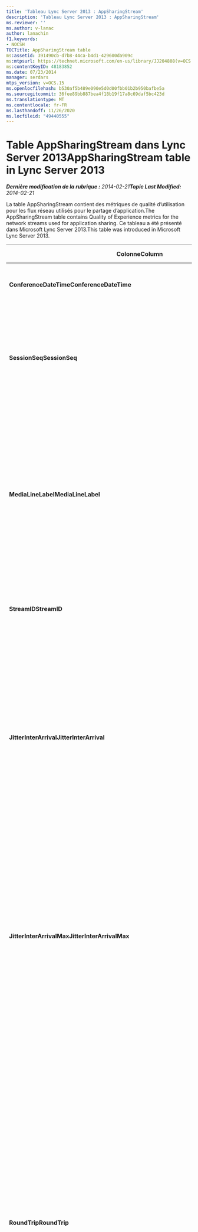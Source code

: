 ```yaml
---
title: 'Tableau Lync Server 2013 : AppSharingStream'
description: 'Tableau Lync Server 2013 : AppSharingStream'
ms.reviewer: ''
ms.author: v-lanac
author: lanachin
f1.keywords:
- NOCSH
TOCTitle: AppSharingStream table
ms:assetid: 391490cb-d7b8-44ca-b4d1-429600da909c
ms:mtpsurl: https://technet.microsoft.com/en-us/library/JJ204808(v=OCS.15)
ms:contentKeyID: 48183852
ms.date: 07/23/2014
manager: serdars
mtps_version: v=OCS.15
ms.openlocfilehash: b530af5b489e090e5d0d00fbb01b2b950bafbe5a
ms.sourcegitcommit: 36fee89bb887bea4f18b19f17a8c69daf5bc423d
ms.translationtype: MT
ms.contentlocale: fr-FR
ms.lasthandoff: 11/26/2020
ms.locfileid: "49440555"
---
```

# <a name="appsharingstream-table-in-lync-server-2013"></a><span data-ttu-id="ef5fa-103">Table AppSharingStream dans Lync Server 2013</span><span class="sxs-lookup"><span data-stu-id="ef5fa-103">AppSharingStream table in Lync Server 2013</span></span>

<div data-xmlns="http://www.w3.org/1999/xhtml">

<div class="topic" data-xmlns="http://www.w3.org/1999/xhtml" data-msxsl="urn:schemas-microsoft-com:xslt" data-cs="https://msdn.microsoft.com/">

<div data-asp="https://msdn2.microsoft.com/asp">



</div>

<div id="mainSection">

<div id="mainBody"><span data-ttu-id="ef5fa-104">

<span> </span></span><span class="sxs-lookup"><span data-stu-id="ef5fa-104">

<span> </span></span></span>

<span data-ttu-id="ef5fa-105">_**Dernière modification de la rubrique :** 2014-02-21_</span><span class="sxs-lookup"><span data-stu-id="ef5fa-105">_**Topic Last Modified:** 2014-02-21_</span></span>

<span data-ttu-id="ef5fa-106">La table AppSharingStream contient des métriques de qualité d’utilisation pour les flux réseau utilisés pour le partage d’application.</span><span class="sxs-lookup"><span data-stu-id="ef5fa-106">The AppSharingStream table contains Quality of Experience metrics for the network streams used for application sharing.</span></span> <span data-ttu-id="ef5fa-107">Ce tableau a été présenté dans Microsoft Lync Server 2013.</span><span class="sxs-lookup"><span data-stu-id="ef5fa-107">This table was introduced in Microsoft Lync Server 2013.</span></span>


<table>
<colgroup>
<col style="width: 25%" />
<col style="width: 25%" />
<col style="width: 25%" />
<col style="width: 25%" />
</colgroup>
<thead>
<tr class="header">
<th><span data-ttu-id="ef5fa-108"><strong>Colonne</strong></span><span class="sxs-lookup"><span data-stu-id="ef5fa-108"><strong>Column</strong></span></span></th>
<th><span data-ttu-id="ef5fa-109"><strong>Type de données</strong></span><span class="sxs-lookup"><span data-stu-id="ef5fa-109"><strong>Data Type</strong></span></span></th>
<th><span data-ttu-id="ef5fa-110"><strong>Clé/Index</strong></span><span class="sxs-lookup"><span data-stu-id="ef5fa-110"><strong>Key/Index</strong></span></span></th>
<th><span data-ttu-id="ef5fa-111"><strong>Details</strong></span><span class="sxs-lookup"><span data-stu-id="ef5fa-111"><strong>Details</strong></span></span></th>
</tr>
</thead>
<tbody>
<tr class="odd">
<td><p><span data-ttu-id="ef5fa-112"><strong>ConferenceDateTime</strong></span><span class="sxs-lookup"><span data-stu-id="ef5fa-112"><strong>ConferenceDateTime</strong></span></span></p></td>
<td><p><span data-ttu-id="ef5fa-113">Valeur</span><span class="sxs-lookup"><span data-stu-id="ef5fa-113">dateTime</span></span></p></td>
<td><p><span data-ttu-id="ef5fa-114">Etranger principal</span><span class="sxs-lookup"><span data-stu-id="ef5fa-114">Primary, Foreign</span></span></p></td>
<td><p><span data-ttu-id="ef5fa-115">Date et heure de démarrage de la session.</span><span class="sxs-lookup"><span data-stu-id="ef5fa-115">Date and time that the session started.</span></span></p></td>
</tr>
<tr class="even">
<td><p><span data-ttu-id="ef5fa-116"><strong>SessionSeq</strong></span><span class="sxs-lookup"><span data-stu-id="ef5fa-116"><strong>SessionSeq</strong></span></span></p></td>
<td><p><span data-ttu-id="ef5fa-117">int</span><span class="sxs-lookup"><span data-stu-id="ef5fa-117">int</span></span></p></td>
<td><p><span data-ttu-id="ef5fa-118">Etranger principal</span><span class="sxs-lookup"><span data-stu-id="ef5fa-118">Primary, Foreign</span></span></p></td>
<td><p><span data-ttu-id="ef5fa-119">Identificateur séquentiel permettant de faire la distinction entre les sessions qui ont commencé à la même date et en même temps.</span><span class="sxs-lookup"><span data-stu-id="ef5fa-119">Sequential identifier used to distinguish between sessions that started on the same date and at the same time.</span></span></p></td>
</tr>
<tr class="odd">
<td><p><span data-ttu-id="ef5fa-120"><strong>MediaLineLabel</strong></span><span class="sxs-lookup"><span data-stu-id="ef5fa-120"><strong>MediaLineLabel</strong></span></span></p></td>
<td><p><span data-ttu-id="ef5fa-121">tinyint</span><span class="sxs-lookup"><span data-stu-id="ef5fa-121">tinyint</span></span></p></td>
<td><p><span data-ttu-id="ef5fa-122">Etranger principal</span><span class="sxs-lookup"><span data-stu-id="ef5fa-122">Primary, Foreign</span></span></p></td>
<td><p><span data-ttu-id="ef5fa-123">Représente le type de ligne vidéo utilisée lors de l’appel.</span><span class="sxs-lookup"><span data-stu-id="ef5fa-123">Represents the type of video line used in the call.</span></span> <span data-ttu-id="ef5fa-124">Les valeurs autorisées sont les suivantes :</span><span class="sxs-lookup"><span data-stu-id="ef5fa-124">Allowed values are:</span></span></p>
<ul>
<li><p><span data-ttu-id="ef5fa-125">0-audio</span><span class="sxs-lookup"><span data-stu-id="ef5fa-125">0 – Audio</span></span></p></li>
<li><p><span data-ttu-id="ef5fa-126">1-vidéo</span><span class="sxs-lookup"><span data-stu-id="ef5fa-126">1 – Video</span></span></p></li>
<li><p><span data-ttu-id="ef5fa-127">2-vidéo panoramique</span><span class="sxs-lookup"><span data-stu-id="ef5fa-127">2 – Panoramic video</span></span></p></li>
<li><p><span data-ttu-id="ef5fa-128">3 – partage de bureau et d’application</span><span class="sxs-lookup"><span data-stu-id="ef5fa-128">3 –Application/Desktop Sharing</span></span></p></li>
</ul></td>
</tr>
<tr class="even">
<td><p><span data-ttu-id="ef5fa-129"><strong>StreamID</strong></span><span class="sxs-lookup"><span data-stu-id="ef5fa-129"><strong>StreamID</strong></span></span></p></td>
<td><p><span data-ttu-id="ef5fa-130">int</span><span class="sxs-lookup"><span data-stu-id="ef5fa-130">int</span></span></p></td>
<td><p><span data-ttu-id="ef5fa-131">Principal</span><span class="sxs-lookup"><span data-stu-id="ef5fa-131">Primary</span></span></p></td>
<td><p><span data-ttu-id="ef5fa-132">Identificateur unique du flux de partage d’application.</span><span class="sxs-lookup"><span data-stu-id="ef5fa-132">Unique identifier of the application sharing stream.</span></span></p></td>
</tr>
<tr class="odd">
<td><p><span data-ttu-id="ef5fa-133"><strong>JitterInterArrival</strong></span><span class="sxs-lookup"><span data-stu-id="ef5fa-133"><strong>JitterInterArrival</strong></span></span></p></td>
<td><p><span data-ttu-id="ef5fa-134">int</span><span class="sxs-lookup"><span data-stu-id="ef5fa-134">int</span></span></p></td>
<td></td>
<td><p><span data-ttu-id="ef5fa-135">Gigue moyenne détectée entre les arrivées de paquets RTP.</span><span class="sxs-lookup"><span data-stu-id="ef5fa-135">Average jitter detected between RTP packet arrivals.</span></span> <span data-ttu-id="ef5fa-136">(Gigue est une mesure du &quot; shakiness &quot; d’un appel.) Les valeurs de gigue élevée sont généralement provoquées par une congestion ou un serveur multimédia surchargé, ce qui a pour effet de déformer ou de perdre du son.</span><span class="sxs-lookup"><span data-stu-id="ef5fa-136">(Jitter is a measure of the &quot;shakiness&quot; of a call.) High jitter values are typically caused by congestion or an overloaded media server, and result in distorted or lost audio.</span></span></p></td>
</tr>
<tr class="even">
<td><p><span data-ttu-id="ef5fa-137"><strong>JitterInterArrivalMax</strong></span><span class="sxs-lookup"><span data-stu-id="ef5fa-137"><strong>JitterInterArrivalMax</strong></span></span></p></td>
<td><p><span data-ttu-id="ef5fa-138">int</span><span class="sxs-lookup"><span data-stu-id="ef5fa-138">int</span></span></p></td>
<td></td>
<td><p><span data-ttu-id="ef5fa-139">Scintillement maximal détecté entre les arrivées de Paquets RTP.</span><span class="sxs-lookup"><span data-stu-id="ef5fa-139">Maximum jitter detected between RTP packet arrivals.</span></span> <span data-ttu-id="ef5fa-140">(Gigue est une mesure du &quot; shakiness &quot; d’un appel.) Les valeurs de gigue élevée sont généralement provoquées par une congestion ou un serveur multimédia surchargé, ce qui a pour effet de déformer ou de perdre du son.</span><span class="sxs-lookup"><span data-stu-id="ef5fa-140">(Jitter is a measure of the &quot;shakiness&quot; of a call.) High jitter values are typically caused by congestion or an overloaded media server, and result in distorted or lost audio.</span></span></p></td>
</tr>
<tr class="odd">
<td><p><span data-ttu-id="ef5fa-141"><strong>RoundTrip</strong></span><span class="sxs-lookup"><span data-stu-id="ef5fa-141"><strong>RoundTrip</strong></span></span></p></td>
<td><p><span data-ttu-id="ef5fa-142">int</span><span class="sxs-lookup"><span data-stu-id="ef5fa-142">int</span></span></p></td>
<td></td>
<td><p><span data-ttu-id="ef5fa-p105">Temps moyen (en millisecondes) nécessaire à un paquet RTP (Real-Time Transport Protocol) pour effectuer un aller-retour vers un autre système d’extrémité. Des boucles de 200 millisecondes ou moins sont considérées qualitativement acceptables.</span><span class="sxs-lookup"><span data-stu-id="ef5fa-p105">Average amount of (in milliseconds) required for a Real-Time Transport Protocol packet to travel to another endpoint and then back. Round-trip times of 200 milliseconds or less are considered of acceptable quality.</span></span></p>
<p><span data-ttu-id="ef5fa-p106">Des boucles de durée plus élevée peuvent être causées par le routage international des appels, une mauvaise configuration du routage ou un serveur multimédia surchargé. Les durées d’aller-retour élevées créent des difficultés dans le cadre de conversations audio bidirectionnelles réalisées en temps réel.</span><span class="sxs-lookup"><span data-stu-id="ef5fa-p106">High round-trip values can be caused by international call routing; a routing misconfiguration; or an overloaded media server. High round-trip times result in difficulties with two-way, real-time audio conversations.</span></span></p></td>
</tr>
<tr class="even">
<td><p><span data-ttu-id="ef5fa-147"><strong>RoundTripMax</strong></span><span class="sxs-lookup"><span data-stu-id="ef5fa-147"><strong>RoundTripMax</strong></span></span></p></td>
<td><p><span data-ttu-id="ef5fa-148">int</span><span class="sxs-lookup"><span data-stu-id="ef5fa-148">int</span></span></p></td>
<td></td>
<td><p><span data-ttu-id="ef5fa-149">Le volume maximal de (en millisecondes) requis pour un paquet de protocole de transport Real-Time pour voyager à un autre point de terminaison, puis retour.</span><span class="sxs-lookup"><span data-stu-id="ef5fa-149">Maximum amount of (in milliseconds) required for a Real-Time Transport Protocol packet to travel to another endpoint and then back.</span></span> <span data-ttu-id="ef5fa-150">Des boucles de 200 millisecondes ou moins sont considérées qualitativement acceptables.</span><span class="sxs-lookup"><span data-stu-id="ef5fa-150">Round-trip times of 200 milliseconds or less are considered of acceptable quality.</span></span></p>
<p><span data-ttu-id="ef5fa-p108">Des boucles de durée plus élevée peuvent être causées par le routage international des appels, une mauvaise configuration du routage ou un serveur multimédia surchargé. Les durées d’aller-retour élevées créent des difficultés dans le cadre de conversations audio bidirectionnelles réalisées en temps réel.</span><span class="sxs-lookup"><span data-stu-id="ef5fa-p108">High round-trip values can be caused by international call routing; a routing misconfiguration; or an overloaded media server. High round-trip times result in difficulties with two-way, real-time audio conversations.</span></span></p></td>
</tr>
<tr class="odd">
<td><p><span data-ttu-id="ef5fa-153"><strong>PacketLossRate</strong></span><span class="sxs-lookup"><span data-stu-id="ef5fa-153"><strong>PacketLossRate</strong></span></span></p></td>
<td><p><span data-ttu-id="ef5fa-154">float</span><span class="sxs-lookup"><span data-stu-id="ef5fa-154">float</span></span></p></td>
<td></td>
<td><p><span data-ttu-id="ef5fa-p109">Taux moyen de pertes de paquets RTP. (La perte de paquets survient lorsque des paquets RTP, protocole employé pour la transmission audio et vidéo sur Internet, n’atteignent pas leur point de destination.) Les valeurs de perte élevées peuvent provenir d’une congestion, d’un dépassement de la bande passante disponible, d’une congestion/interférence dans la liaison sans fil ou d’un serveur multimédia surchargé, ce qui se traduit par une distorsion ou une perte de l’audio.</span><span class="sxs-lookup"><span data-stu-id="ef5fa-p109">Average rate of Real-Time Transport Protocol (RTP) packet loss. (Packet loss occurs when RTP packets, a protocol used for transmitting audio and video across the Internet, failed to reach their destination.) High loss rates are generally caused by congestion; lack of bandwidth; wireless congestion or interference; or an overloaded media server. Packet loss typically results in distorted or lost audio.</span></span></p></td>
</tr>
<tr class="even">
<td><p><span data-ttu-id="ef5fa-158"><strong>PacketLossRateMax</strong></span><span class="sxs-lookup"><span data-stu-id="ef5fa-158"><strong>PacketLossRateMax</strong></span></span></p></td>
<td><p><span data-ttu-id="ef5fa-159">float</span><span class="sxs-lookup"><span data-stu-id="ef5fa-159">float</span></span></p></td>
<td></td>
<td><p><span data-ttu-id="ef5fa-160">Taux maximal de perte de Paquets RTP (Real-Time Transport Protocol).</span><span class="sxs-lookup"><span data-stu-id="ef5fa-160">Maximum rate of Real-Time Transport Protocol (RTP) packet loss.</span></span> <span data-ttu-id="ef5fa-161">(La perte de paquets se produit lorsque les paquets RTP, un protocole utilisé pour transmettre des contenus audio et vidéo sur Internet, n’a pas pu atteindre leur destination.) Les taux de perte élevés sont généralement causés par une congestion ; absence de bande passante ; encombrement ou interférence sans fil ; ou un serveur multimédia surchargé.</span><span class="sxs-lookup"><span data-stu-id="ef5fa-161">(Packet loss occurs when RTP packets, a protocol used for transmitting audio and video across the Internet, failed to reach their destination.) High loss rates are generally caused by congestion; lack of bandwidth; wireless congestion or interference; or an overloaded media server.</span></span> <span data-ttu-id="ef5fa-162">La perte de paquets génère généralement une distorsion ou une perte de son.</span><span class="sxs-lookup"><span data-stu-id="ef5fa-162">Packet loss typically results in distorted or lost audio.</span></span></p></td>
</tr>
<tr class="odd">
<td><p><span data-ttu-id="ef5fa-163"><strong>PacketUtilization</strong></span><span class="sxs-lookup"><span data-stu-id="ef5fa-163"><strong>PacketUtilization</strong></span></span></p></td>
<td><p><span data-ttu-id="ef5fa-164">int</span><span class="sxs-lookup"><span data-stu-id="ef5fa-164">int</span></span></p></td>
<td></td>
<td><p><span data-ttu-id="ef5fa-165">Nombre de paquets envoyés.</span><span class="sxs-lookup"><span data-stu-id="ef5fa-165">Number of packets sent.</span></span></p></td>
</tr>
<tr class="even">
<td><p><span data-ttu-id="ef5fa-166"><strong>Bande passante</strong></span><span class="sxs-lookup"><span data-stu-id="ef5fa-166"><strong>BandwidthEst</strong></span></span></p></td>
<td><p><span data-ttu-id="ef5fa-167">int</span><span class="sxs-lookup"><span data-stu-id="ef5fa-167">int</span></span></p></td>
<td></td>
<td><p><span data-ttu-id="ef5fa-168">Durée de bande passante estimée disponible à la fin de la session.</span><span class="sxs-lookup"><span data-stu-id="ef5fa-168">Estimated one-way bandwidth available at the end of the session.</span></span> <span data-ttu-id="ef5fa-169">État en bits par seconde.</span><span class="sxs-lookup"><span data-stu-id="ef5fa-169">Reported in bits per second.</span></span></p></td>
</tr>
<tr class="odd">
<td><p><span data-ttu-id="ef5fa-170"><strong>AppSharingPayloadDescription</strong></span><span class="sxs-lookup"><span data-stu-id="ef5fa-170"><strong>AppSharingPayloadDescription</strong></span></span></p></td>
<td><p><span data-ttu-id="ef5fa-171">int</span><span class="sxs-lookup"><span data-stu-id="ef5fa-171">int</span></span></p></td>
<td></td>
<td><p><span data-ttu-id="ef5fa-172">Description de la charge utile de partage d’application.</span><span class="sxs-lookup"><span data-stu-id="ef5fa-172">Description of the application sharing payload.</span></span></p></td>
</tr>
<tr class="even">
<td><p><span data-ttu-id="ef5fa-173"><strong>RelativeOneWayTotal</strong></span><span class="sxs-lookup"><span data-stu-id="ef5fa-173"><strong>RelativeOneWayTotal</strong></span></span></p></td>
<td><p><span data-ttu-id="ef5fa-174">float</span><span class="sxs-lookup"><span data-stu-id="ef5fa-174">float</span></span></p></td>
<td></td>
<td><p><span data-ttu-id="ef5fa-175">Quantité totale de latence à sens unique.</span><span class="sxs-lookup"><span data-stu-id="ef5fa-175">Total amount of one-way latency.</span></span> <span data-ttu-id="ef5fa-176">Latence relative à sens unique, mesure du délai entre le client et le serveur.</span><span class="sxs-lookup"><span data-stu-id="ef5fa-176">Relative one-way latency measures the delay between the client and the server.</span></span></p></td>
</tr>
<tr class="odd">
<td><p><span data-ttu-id="ef5fa-177"><strong>Moyenne unidirectionnelle relative</strong></span><span class="sxs-lookup"><span data-stu-id="ef5fa-177"><strong>RelativeOneWayAverage</strong></span></span></p></td>
<td><p><span data-ttu-id="ef5fa-178">float</span><span class="sxs-lookup"><span data-stu-id="ef5fa-178">float</span></span></p></td>
<td></td>
<td><p><span data-ttu-id="ef5fa-179">Quantité moyenne de latence à sens unique.</span><span class="sxs-lookup"><span data-stu-id="ef5fa-179">Average amount of one-way latency.</span></span> <span data-ttu-id="ef5fa-180">Latence relative à sens unique, mesure du délai entre le client et le serveur.</span><span class="sxs-lookup"><span data-stu-id="ef5fa-180">Relative one-way latency measures the delay between the client and the server.</span></span></p></td>
</tr>
<tr class="even">
<td><p><span data-ttu-id="ef5fa-181"><strong>RelativeOneWayMax</strong></span><span class="sxs-lookup"><span data-stu-id="ef5fa-181"><strong>RelativeOneWayMax</strong></span></span></p></td>
<td><p><span data-ttu-id="ef5fa-182">float</span><span class="sxs-lookup"><span data-stu-id="ef5fa-182">float</span></span></p></td>
<td></td>
<td><p><span data-ttu-id="ef5fa-183">Quantité maximale de latence à sens unique.</span><span class="sxs-lookup"><span data-stu-id="ef5fa-183">Maximum amount of one-way latency.</span></span> <span data-ttu-id="ef5fa-184">Latence relative à sens unique, mesure du délai entre le client et le serveur.</span><span class="sxs-lookup"><span data-stu-id="ef5fa-184">Relative one-way latency measures the delay between the client and the server.</span></span></p></td>
</tr>
<tr class="odd">
<td><p><span data-ttu-id="ef5fa-185"><strong>RelativeOneWayBurstOccurrences</strong></span><span class="sxs-lookup"><span data-stu-id="ef5fa-185"><strong>RelativeOneWayBurstOccurrences</strong></span></span></p></td>
<td><p><span data-ttu-id="ef5fa-186">int</span><span class="sxs-lookup"><span data-stu-id="ef5fa-186">int</span></span></p></td>
<td></td>
<td><p><span data-ttu-id="ef5fa-187">Nombre total d’occurrences de rafales à sens unique.</span><span class="sxs-lookup"><span data-stu-id="ef5fa-187">Total one-way burst occurrences.</span></span> <span data-ttu-id="ef5fa-188">Une transmission « Burst » est une transmission dans laquelle les données sont transmises en rafales inattendus plutôt qu’à un flux continu.</span><span class="sxs-lookup"><span data-stu-id="ef5fa-188">A “bursty” transmission is a transmission where data flows in unpredictable bursts as opposed to a steady stream.</span></span> <span data-ttu-id="ef5fa-189">Cette métrique mesure le flux de données entre le client et le serveur.</span><span class="sxs-lookup"><span data-stu-id="ef5fa-189">This metric measures data flow between the client and the server.</span></span></p></td>
</tr>
<tr class="even">
<td><p><span data-ttu-id="ef5fa-190"><strong>RelativeOneWayBurstDensity</strong></span><span class="sxs-lookup"><span data-stu-id="ef5fa-190"><strong>RelativeOneWayBurstDensity</strong></span></span></p></td>
<td><p><span data-ttu-id="ef5fa-191">float</span><span class="sxs-lookup"><span data-stu-id="ef5fa-191">float</span></span></p></td>
<td></td>
<td><p><span data-ttu-id="ef5fa-192">Densité du Burst total unidirectionnel.</span><span class="sxs-lookup"><span data-stu-id="ef5fa-192">Total one-way burst density.</span></span> <span data-ttu-id="ef5fa-193">Une transmission « Burst » est une transmission dans laquelle les données sont transmises en rafales inattendus plutôt qu’à un flux continu.</span><span class="sxs-lookup"><span data-stu-id="ef5fa-193">A “bursty” transmission is a transmission where data flows in unpredictable bursts as opposed to a steady stream.</span></span> <span data-ttu-id="ef5fa-194">Cette métrique mesure le flux de données entre le client et le serveur.</span><span class="sxs-lookup"><span data-stu-id="ef5fa-194">This metric measures data flow between the client and the server.</span></span></p></td>
</tr>
<tr class="odd">
<td><p><span data-ttu-id="ef5fa-195"><strong>RelativeOneWayBurstDuration</strong></span><span class="sxs-lookup"><span data-stu-id="ef5fa-195"><strong>RelativeOneWayBurstDuration</strong></span></span></p></td>
<td><p><span data-ttu-id="ef5fa-196">float</span><span class="sxs-lookup"><span data-stu-id="ef5fa-196">float</span></span></p></td>
<td></td>
<td><p><span data-ttu-id="ef5fa-197">Durée totale du Burst.</span><span class="sxs-lookup"><span data-stu-id="ef5fa-197">Total one-way burst duration.</span></span> <span data-ttu-id="ef5fa-198">Une transmission « Burst » est une transmission dans laquelle les données sont transmises en rafales inattendus plutôt qu’à un flux continu.</span><span class="sxs-lookup"><span data-stu-id="ef5fa-198">A “bursty” transmission is a transmission where data flows in unpredictable bursts as opposed to a steady stream.</span></span> <span data-ttu-id="ef5fa-199">Cette métrique mesure le flux de données entre le client et le serveur.</span><span class="sxs-lookup"><span data-stu-id="ef5fa-199">This metric measures data flow between the client and the server.</span></span></p></td>
</tr>
<tr class="even">
<td><p><span data-ttu-id="ef5fa-200"><strong>RelativeOneWayGapOccurrences</strong></span><span class="sxs-lookup"><span data-stu-id="ef5fa-200"><strong>RelativeOneWayGapOccurrences</strong></span></span></p></td>
<td><p><span data-ttu-id="ef5fa-201">int</span><span class="sxs-lookup"><span data-stu-id="ef5fa-201">int</span></span></p></td>
<td></td>
<td><p><span data-ttu-id="ef5fa-202">Nombre total d’occurrences de l’espacement unidirectionnel.</span><span class="sxs-lookup"><span data-stu-id="ef5fa-202">Total one-way gap occurrences.</span></span> <span data-ttu-id="ef5fa-203">Une transmission « Burst » est une transmission dans laquelle les données sont transmises en rafales inattendues au lieu d’un flux continu ; les intervalles indiquent les retards entre ces rafales.</span><span class="sxs-lookup"><span data-stu-id="ef5fa-203">A “bursty” transmission is a transmission where data flows in unpredictable bursts as opposed to a steady stream; gaps indicate delays between these bursts.</span></span> <span data-ttu-id="ef5fa-204">Cette métrique mesure le flux de données entre le client et le serveur.</span><span class="sxs-lookup"><span data-stu-id="ef5fa-204">This metric measures data flow between the client and the server.</span></span></p></td>
</tr>
<tr class="odd">
<td><p><span data-ttu-id="ef5fa-205"><strong>RelativeOneWayGapDensity</strong></span><span class="sxs-lookup"><span data-stu-id="ef5fa-205"><strong>RelativeOneWayGapDensity</strong></span></span></p></td>
<td><p><span data-ttu-id="ef5fa-206">float</span><span class="sxs-lookup"><span data-stu-id="ef5fa-206">float</span></span></p></td>
<td></td>
<td><p><span data-ttu-id="ef5fa-207">Densité de l’intervalle total à sens unique.</span><span class="sxs-lookup"><span data-stu-id="ef5fa-207">Total one-way gap density.</span></span> <span data-ttu-id="ef5fa-208">Une transmission « Burst » est une transmission dans laquelle les données sont transmises en rafales inattendues au lieu d’un flux continu ; les intervalles indiquent les retards entre ces rafales.</span><span class="sxs-lookup"><span data-stu-id="ef5fa-208">A “bursty” transmission is a transmission where data flows in unpredictable bursts as opposed to a steady stream; gaps indicate delays between these bursts.</span></span> <span data-ttu-id="ef5fa-209">Cette métrique mesure le flux de données entre le client et le serveur.</span><span class="sxs-lookup"><span data-stu-id="ef5fa-209">This metric measures data flow between the client and the server.</span></span></p></td>
</tr>
<tr class="even">
<td><p><span data-ttu-id="ef5fa-210"><strong>RelativeOneWayGapDuration</strong></span><span class="sxs-lookup"><span data-stu-id="ef5fa-210"><strong>RelativeOneWayGapDuration</strong></span></span></p></td>
<td><p><span data-ttu-id="ef5fa-211">float</span><span class="sxs-lookup"><span data-stu-id="ef5fa-211">float</span></span></p></td>
<td></td>
<td><p><span data-ttu-id="ef5fa-212">Durée totale de l’intervalle.</span><span class="sxs-lookup"><span data-stu-id="ef5fa-212">Total one-way gap duration.</span></span> <span data-ttu-id="ef5fa-213">Une transmission « Burst » est une transmission dans laquelle les données sont transmises en rafales inattendues au lieu d’un flux continu ; les intervalles indiquent les retards entre ces rafales.</span><span class="sxs-lookup"><span data-stu-id="ef5fa-213">A “bursty” transmission is a transmission where data flows in unpredictable bursts as opposed to a steady stream; gaps indicate delays between these bursts.</span></span> <span data-ttu-id="ef5fa-214">Cette métrique mesure le flux de données entre le client et le serveur.</span><span class="sxs-lookup"><span data-stu-id="ef5fa-214">This metric measures data flow between the client and the server.</span></span></p></td>
</tr>
<tr class="odd">
<td><p><span data-ttu-id="ef5fa-215"><strong>ApplicationSharingType</strong></span><span class="sxs-lookup"><span data-stu-id="ef5fa-215"><strong>ApplicationSharingType</strong></span></span></p></td>
<td><p><span data-ttu-id="ef5fa-216">varChar (256)</span><span class="sxs-lookup"><span data-stu-id="ef5fa-216">varChar(256)</span></span></p></td>
<td></td>
<td><p><span data-ttu-id="ef5fa-217">Rôle d’application (partage ou visionneuse) et type de contenu.</span><span class="sxs-lookup"><span data-stu-id="ef5fa-217">Application role (Sharer or Viewer) and content type.</span></span></p></td>
</tr>
<tr class="even">
<td><p><span data-ttu-id="ef5fa-218"><strong>RDPTileProcessingLatencyTotal</strong></span><span class="sxs-lookup"><span data-stu-id="ef5fa-218"><strong>RDPTileProcessingLatencyTotal</strong></span></span></p></td>
<td><p><span data-ttu-id="ef5fa-219">float</span><span class="sxs-lookup"><span data-stu-id="ef5fa-219">float</span></span></p></td>
<td></td>
<td><p><span data-ttu-id="ef5fa-220">Durée totale du traitement des vignettes du protocole RDP (Remote Desktop Protocol).</span><span class="sxs-lookup"><span data-stu-id="ef5fa-220">Total processing time for remote desktop protocol (RDP) tiles.</span></span> <span data-ttu-id="ef5fa-221">Un total supérieur équivaut à un délai plus long dans l’interface d’affichage.</span><span class="sxs-lookup"><span data-stu-id="ef5fa-221">A higher total equates to a longer delay in the viewing experience.</span></span></p></td>
</tr>
<tr class="odd">
<td><p><span data-ttu-id="ef5fa-222"><strong>Vignettes RDP</strong></span><span class="sxs-lookup"><span data-stu-id="ef5fa-222"><strong>RDPTileProcessingLatencyAverage</strong></span></span></p></td>
<td><p><span data-ttu-id="ef5fa-223">float</span><span class="sxs-lookup"><span data-stu-id="ef5fa-223">float</span></span></p></td>
<td></td>
<td><p><span data-ttu-id="ef5fa-224">Durée de traitement moyenne des vignettes du protocole RDP (Remote Desktop Protocol).</span><span class="sxs-lookup"><span data-stu-id="ef5fa-224">Average processing time for remote desktop protocol (RDP) tiles.</span></span> <span data-ttu-id="ef5fa-225">Un total supérieur équivaut à un délai plus long dans l’interface d’affichage.</span><span class="sxs-lookup"><span data-stu-id="ef5fa-225">A higher total equates to a longer delay in the viewing experience.</span></span></p></td>
</tr>
<tr class="even">
<td><p><span data-ttu-id="ef5fa-226"><strong>RDPTileProcessingLatencyMax</strong></span><span class="sxs-lookup"><span data-stu-id="ef5fa-226"><strong>RDPTileProcessingLatencyMax</strong></span></span></p></td>
<td><p><span data-ttu-id="ef5fa-227">float</span><span class="sxs-lookup"><span data-stu-id="ef5fa-227">float</span></span></p></td>
<td></td>
<td><p><span data-ttu-id="ef5fa-228">Temps de traitement maximal pour les vignettes de protocole RDP (Remote Desktop Protocol).</span><span class="sxs-lookup"><span data-stu-id="ef5fa-228">Maximum processing time for remote desktop protocol (RDP) tiles.</span></span> <span data-ttu-id="ef5fa-229">Un total supérieur équivaut à un délai plus long dans l’interface d’affichage.</span><span class="sxs-lookup"><span data-stu-id="ef5fa-229">A higher total equates to a longer delay in the viewing experience.</span></span></p></td>
</tr>
<tr class="odd">
<td><p><span data-ttu-id="ef5fa-230"><strong>RDPTileProcessingLatencyBurstOccurrences</strong></span><span class="sxs-lookup"><span data-stu-id="ef5fa-230"><strong>RDPTileProcessingLatencyBurstOccurrences</strong></span></span></p></td>
<td><p><span data-ttu-id="ef5fa-231">int</span><span class="sxs-lookup"><span data-stu-id="ef5fa-231">int</span></span></p></td>
<td></td>
<td><p><span data-ttu-id="ef5fa-232">Des occurrences de Burst dans le temps de traitement des vignettes de protocole RDP (Remote Desktop Protocol).</span><span class="sxs-lookup"><span data-stu-id="ef5fa-232">Burst occurrences in the processing time for remote desktop protocol (RDP) tiles.</span></span> <span data-ttu-id="ef5fa-233">Une transmission « Burst » est une transmission dans laquelle les données sont transmises en rafales inattendus plutôt qu’à un flux continu.</span><span class="sxs-lookup"><span data-stu-id="ef5fa-233">A “bursty” transmission is a transmission where data flows in unpredictable bursts as opposed to a steady stream.</span></span></p></td>
</tr>
<tr class="even">
<td><p><span data-ttu-id="ef5fa-234"><strong>RDPTileProcessingLatencyBurstDensity</strong></span><span class="sxs-lookup"><span data-stu-id="ef5fa-234"><strong>RDPTileProcessingLatencyBurstDensity</strong></span></span></p></td>
<td><p><span data-ttu-id="ef5fa-235">float</span><span class="sxs-lookup"><span data-stu-id="ef5fa-235">float</span></span></p></td>
<td></td>
<td><p><span data-ttu-id="ef5fa-236">Densité Burst du temps de traitement des vignettes du protocole RDP (Remote Desktop Protocol).</span><span class="sxs-lookup"><span data-stu-id="ef5fa-236">Burst density in the processing time for remote desktop protocol (RDP) tiles.</span></span> <span data-ttu-id="ef5fa-237">Une transmission « Burst » est une transmission dans laquelle les données sont transmises en rafales inattendus plutôt qu’à un flux continu.</span><span class="sxs-lookup"><span data-stu-id="ef5fa-237">A “bursty” transmission is a transmission where data flows in unpredictable bursts as opposed to a steady stream.</span></span></p></td>
</tr>
<tr class="odd">
<td><p><span data-ttu-id="ef5fa-238"><strong>RDPTileProcessingLatencyBurstDuration</strong></span><span class="sxs-lookup"><span data-stu-id="ef5fa-238"><strong>RDPTileProcessingLatencyBurstDuration</strong></span></span></p></td>
<td><p><span data-ttu-id="ef5fa-239">float</span><span class="sxs-lookup"><span data-stu-id="ef5fa-239">float</span></span></p></td>
<td></td>
<td><p><span data-ttu-id="ef5fa-240">Durée Burst du temps de traitement des vignettes de protocole RDP (Remote Desktop Protocol).</span><span class="sxs-lookup"><span data-stu-id="ef5fa-240">Burst duration in the processing time for remote desktop protocol (RDP) tiles.</span></span> <span data-ttu-id="ef5fa-241">Une transmission « Burst » est une transmission dans laquelle les données sont transmises en rafales inattendus plutôt qu’à un flux continu.</span><span class="sxs-lookup"><span data-stu-id="ef5fa-241">A “bursty” transmission is a transmission where data flows in unpredictable bursts as opposed to a steady stream.</span></span></p></td>
</tr>
<tr class="even">
<td><p><span data-ttu-id="ef5fa-242"><strong>RDPTileProcessingLatencyGapOccurrences</strong></span><span class="sxs-lookup"><span data-stu-id="ef5fa-242"><strong>RDPTileProcessingLatencyGapOccurrences</strong></span></span></p></td>
<td><p><span data-ttu-id="ef5fa-243">int</span><span class="sxs-lookup"><span data-stu-id="ef5fa-243">int</span></span></p></td>
<td></td>
<td><p><span data-ttu-id="ef5fa-244">Occurrences de l’espace dans le temps de traitement des vignettes de protocole RDP (Remote Desktop Protocol).</span><span class="sxs-lookup"><span data-stu-id="ef5fa-244">Gap occurrences in the processing time for remote desktop protocol (RDP) tiles.</span></span></p></td>
</tr>
<tr class="odd">
<td><p><span data-ttu-id="ef5fa-245"><strong>RDPTileProcessingLatencyGapDensity</strong></span><span class="sxs-lookup"><span data-stu-id="ef5fa-245"><strong>RDPTileProcessingLatencyGapDensity</strong></span></span></p></td>
<td><p><span data-ttu-id="ef5fa-246">float</span><span class="sxs-lookup"><span data-stu-id="ef5fa-246">float</span></span></p></td>
<td></td>
<td><p><span data-ttu-id="ef5fa-247">La densité de l’intervalle du temps de traitement des vignettes RDP (Remote Desktop Protocol).</span><span class="sxs-lookup"><span data-stu-id="ef5fa-247">Gap density in the processing time for remote desktop protocol (RDP) tiles.</span></span> <span data-ttu-id="ef5fa-248">La densité de faible interépaisseur correspond à une meilleure expérience d’affichage.</span><span class="sxs-lookup"><span data-stu-id="ef5fa-248">Low gap density equates to a better viewing experience.</span></span></p></td>
</tr>
<tr class="even">
<td><p><span data-ttu-id="ef5fa-249"><strong>RDPTileProcessingLatencyGapDuration</strong></span><span class="sxs-lookup"><span data-stu-id="ef5fa-249"><strong>RDPTileProcessingLatencyGapDuration</strong></span></span></p></td>
<td><p><span data-ttu-id="ef5fa-250">float</span><span class="sxs-lookup"><span data-stu-id="ef5fa-250">float</span></span></p></td>
<td></td>
<td><p><span data-ttu-id="ef5fa-251">Durée de l’intervalle du temps de traitement des vignettes RDP (Remote Desktop Protocol).</span><span class="sxs-lookup"><span data-stu-id="ef5fa-251">Gap duration in the processing time for remote desktop protocol (RDP) tiles.</span></span> <span data-ttu-id="ef5fa-252">Les durées de faible intervalle sont assimilées à une meilleure expérience d’affichage.</span><span class="sxs-lookup"><span data-stu-id="ef5fa-252">Short gap durations equate to a better viewing experience.</span></span></p></td>
</tr>
<tr class="odd">
<td><p><span data-ttu-id="ef5fa-253"><strong>CaptureTileRateTotal</strong></span><span class="sxs-lookup"><span data-stu-id="ef5fa-253"><strong>CaptureTileRateTotal</strong></span></span></p></td>
<td><p><span data-ttu-id="ef5fa-254">float</span><span class="sxs-lookup"><span data-stu-id="ef5fa-254">float</span></span></p></td>
<td></td>
<td><p><span data-ttu-id="ef5fa-255">Taux total de vignettes capturées (en mosaïques par seconde).</span><span class="sxs-lookup"><span data-stu-id="ef5fa-255">Total rate of captured tiles (in tiles per second).</span></span></p></td>
</tr>
<tr class="even">
<td><p><span data-ttu-id="ef5fa-256"><strong>CaptureTileRateAverage</strong></span><span class="sxs-lookup"><span data-stu-id="ef5fa-256"><strong>CaptureTileRateAverage</strong></span></span></p></td>
<td><p><span data-ttu-id="ef5fa-257">float</span><span class="sxs-lookup"><span data-stu-id="ef5fa-257">float</span></span></p></td>
<td></td>
<td><p><span data-ttu-id="ef5fa-258">Taux moyen des vignettes capturées (en mosaïques par seconde).</span><span class="sxs-lookup"><span data-stu-id="ef5fa-258">Average rate of captured tiles (in tiles per second).</span></span></p></td>
</tr>
<tr class="odd">
<td><p><span data-ttu-id="ef5fa-259"><strong>CaptureTileRateMax</strong></span><span class="sxs-lookup"><span data-stu-id="ef5fa-259"><strong>CaptureTileRateMax</strong></span></span></p></td>
<td><p><span data-ttu-id="ef5fa-260">float</span><span class="sxs-lookup"><span data-stu-id="ef5fa-260">float</span></span></p></td>
<td></td>
<td><p><span data-ttu-id="ef5fa-261">Taux maximal de vignettes capturées (en mosaïques par seconde).</span><span class="sxs-lookup"><span data-stu-id="ef5fa-261">Maximum rate of captured tiles (in tiles per second).</span></span></p></td>
</tr>
<tr class="even">
<td><p><span data-ttu-id="ef5fa-262"><strong>CaptureTileRateBurstOccurrences</strong></span><span class="sxs-lookup"><span data-stu-id="ef5fa-262"><strong>CaptureTileRateBurstOccurrences</strong></span></span></p></td>
<td><p><span data-ttu-id="ef5fa-263">dans t</span><span class="sxs-lookup"><span data-stu-id="ef5fa-263">in t</span></span></p></td>
<td></td>
<td><p><span data-ttu-id="ef5fa-264">Occurrences de Burst dans le taux de vignettes capturées (en mosaïques par seconde).</span><span class="sxs-lookup"><span data-stu-id="ef5fa-264">Burst occurrences in the rate of captured tiles (in tiles per second).</span></span></p></td>
</tr>
<tr class="odd">
<td><p><span data-ttu-id="ef5fa-265"><strong>CaptureTileRateBurstDensity</strong></span><span class="sxs-lookup"><span data-stu-id="ef5fa-265"><strong>CaptureTileRateBurstDensity</strong></span></span></p></td>
<td><p><span data-ttu-id="ef5fa-266">float</span><span class="sxs-lookup"><span data-stu-id="ef5fa-266">float</span></span></p></td>
<td></td>
<td><p><span data-ttu-id="ef5fa-267">Densité Burst dans le taux de vignettes capturées (en mosaïques par seconde).</span><span class="sxs-lookup"><span data-stu-id="ef5fa-267">Burst density in the rate of captured tiles (in tiles per second).</span></span></p></td>
</tr>
<tr class="even">
<td><p><span data-ttu-id="ef5fa-268"><strong>CaptureTileRateBurstDuration</strong></span><span class="sxs-lookup"><span data-stu-id="ef5fa-268"><strong>CaptureTileRateBurstDuration</strong></span></span></p></td>
<td><p><span data-ttu-id="ef5fa-269">float</span><span class="sxs-lookup"><span data-stu-id="ef5fa-269">float</span></span></p></td>
<td></td>
<td><p><span data-ttu-id="ef5fa-270">Durée Burst dans le taux de vignettes capturées (en mosaïques par seconde).</span><span class="sxs-lookup"><span data-stu-id="ef5fa-270">Burst duration in the rate of captured tiles (in tiles per second).</span></span></p></td>
</tr>
<tr class="odd">
<td><p><span data-ttu-id="ef5fa-271"><strong>CaptureTileRateGapOccurrences</strong></span><span class="sxs-lookup"><span data-stu-id="ef5fa-271"><strong>CaptureTileRateGapOccurrences</strong></span></span></p></td>
<td><p><span data-ttu-id="ef5fa-272">int</span><span class="sxs-lookup"><span data-stu-id="ef5fa-272">int</span></span></p></td>
<td></td>
<td><p><span data-ttu-id="ef5fa-273">Occurrences de l’espace dans le taux de vignettes capturées (en mosaïques par seconde).</span><span class="sxs-lookup"><span data-stu-id="ef5fa-273">Gap occurrences in the rate of captured tiles (in tiles per second).</span></span></p></td>
</tr>
<tr class="even">
<td><p><span data-ttu-id="ef5fa-274"><strong>CaptureTileRateGapDensity</strong></span><span class="sxs-lookup"><span data-stu-id="ef5fa-274"><strong>CaptureTileRateGapDensity</strong></span></span></p></td>
<td><p><span data-ttu-id="ef5fa-275">float</span><span class="sxs-lookup"><span data-stu-id="ef5fa-275">float</span></span></p></td>
<td></td>
<td><p><span data-ttu-id="ef5fa-276">Densité de l’intervalle dans le taux de vignettes capturées (en mosaïques par seconde).</span><span class="sxs-lookup"><span data-stu-id="ef5fa-276">Gap density in the rate of captured tiles (in tiles per second).</span></span></p></td>
</tr>
<tr class="odd">
<td><p><span data-ttu-id="ef5fa-277"><strong>CaptureTileRateGapDuration</strong></span><span class="sxs-lookup"><span data-stu-id="ef5fa-277"><strong>CaptureTileRateGapDuration</strong></span></span></p></td>
<td><p><span data-ttu-id="ef5fa-278">float</span><span class="sxs-lookup"><span data-stu-id="ef5fa-278">float</span></span></p></td>
<td></td>
<td><p><span data-ttu-id="ef5fa-279">Durée de l’intervalle en fonction du taux de vignettes capturées (en mosaïques par seconde).</span><span class="sxs-lookup"><span data-stu-id="ef5fa-279">Gap duration in the rate of captured tiles (in tiles per second).</span></span></p></td>
</tr>
<tr class="even">
<td><p><span data-ttu-id="ef5fa-280"><strong>Vignettes altérées</strong></span><span class="sxs-lookup"><span data-stu-id="ef5fa-280"><strong>SpoiledTilePercentTotal</strong></span></span></p></td>
<td><p><span data-ttu-id="ef5fa-281">float</span><span class="sxs-lookup"><span data-stu-id="ef5fa-281">float</span></span></p></td>
<td></td>
<td><p><span data-ttu-id="ef5fa-282">Pourcentage total du contenu n’ayant pas atteint la visionneuse, mais qui a été ignoré et écrasé par le contenu actualisé.</span><span class="sxs-lookup"><span data-stu-id="ef5fa-282">Total percentage of the content that did not reach the viewer but was instead discarded and overwritten by fresh content.</span></span></p></td>
</tr>
<tr class="odd">
<td><p><span data-ttu-id="ef5fa-283"><strong>SpoiledTilePercentAverage</strong></span><span class="sxs-lookup"><span data-stu-id="ef5fa-283"><strong>SpoiledTilePercentAverage</strong></span></span></p></td>
<td><p><span data-ttu-id="ef5fa-284">float</span><span class="sxs-lookup"><span data-stu-id="ef5fa-284">float</span></span></p></td>
<td></td>
<td><p><span data-ttu-id="ef5fa-285">Pourcentage moyen du contenu n’ayant pas atteint la visionneuse, mais qui a été ignoré et écrasé par le contenu actualisé.</span><span class="sxs-lookup"><span data-stu-id="ef5fa-285">Average percentage of the content that did not reach the viewer but was instead discarded and overwritten by fresh content.</span></span></p></td>
</tr>
<tr class="even">
<td><p><span data-ttu-id="ef5fa-286"><strong>SpoiledTilePercentMax</strong></span><span class="sxs-lookup"><span data-stu-id="ef5fa-286"><strong>SpoiledTilePercentMax</strong></span></span></p></td>
<td><p><span data-ttu-id="ef5fa-287">float</span><span class="sxs-lookup"><span data-stu-id="ef5fa-287">float</span></span></p></td>
<td></td>
<td><p><span data-ttu-id="ef5fa-288">Pourcentage maximal du contenu n’ayant pas atteint la visionneuse, mais a été ignoré et écrasé par le contenu actualisé.</span><span class="sxs-lookup"><span data-stu-id="ef5fa-288">Maximum percentage of the content that did not reach the viewer but was instead discarded and overwritten by fresh content.</span></span></p></td>
</tr>
<tr class="odd">
<td><p><span data-ttu-id="ef5fa-289"><strong>SpoiledTilePercentBurstOccurrences</strong></span><span class="sxs-lookup"><span data-stu-id="ef5fa-289"><strong>SpoiledTilePercentBurstOccurrences</strong></span></span></p></td>
<td><p><span data-ttu-id="ef5fa-290">int</span><span class="sxs-lookup"><span data-stu-id="ef5fa-290">int</span></span></p></td>
<td></td>
<td><p><span data-ttu-id="ef5fa-291">Des occurrences de Burst pour le contenu n’ayant pas atteint la visionneuse, mais qui ont été ignorées et écrasées par le contenu fraîche.</span><span class="sxs-lookup"><span data-stu-id="ef5fa-291">Burst occurrences for the content that did not reach the viewer but was instead discarded and overwritten by fresh content.</span></span></p></td>
</tr>
<tr class="even">
<td><p><span data-ttu-id="ef5fa-292"><strong>SpoiledTilePercentBurstDensity</strong></span><span class="sxs-lookup"><span data-stu-id="ef5fa-292"><strong>SpoiledTilePercentBurstDensity</strong></span></span></p></td>
<td><p><span data-ttu-id="ef5fa-293">float</span><span class="sxs-lookup"><span data-stu-id="ef5fa-293">float</span></span></p></td>
<td></td>
<td><p><span data-ttu-id="ef5fa-294">Densité Burst pour le contenu n’ayant pas atteint la visionneuse, mais qui a été ignoré et écrasé par le contenu actualisé.</span><span class="sxs-lookup"><span data-stu-id="ef5fa-294">Burst density for the content that did not reach the viewer but was instead discarded and overwritten by fresh content.</span></span></p></td>
</tr>
<tr class="odd">
<td><p><span data-ttu-id="ef5fa-295"><strong>SpoiledTilePercentBurstDuration</strong></span><span class="sxs-lookup"><span data-stu-id="ef5fa-295"><strong>SpoiledTilePercentBurstDuration</strong></span></span></p></td>
<td><p><span data-ttu-id="ef5fa-296">float</span><span class="sxs-lookup"><span data-stu-id="ef5fa-296">float</span></span></p></td>
<td></td>
<td><p><span data-ttu-id="ef5fa-297">Durée Burst pour le contenu n’ayant pas atteint la visionneuse, mais qui a été supprimée et écrasé par le contenu fraîche.</span><span class="sxs-lookup"><span data-stu-id="ef5fa-297">Burst duration for the content that did not reach the viewer but was instead discarded and overwritten by fresh content.</span></span></p></td>
</tr>
<tr class="even">
<td><p><span data-ttu-id="ef5fa-298"><strong>SpoiledTilePercentGapOccurrences</strong></span><span class="sxs-lookup"><span data-stu-id="ef5fa-298"><strong>SpoiledTilePercentGapOccurrences</strong></span></span></p></td>
<td><p><span data-ttu-id="ef5fa-299">int</span><span class="sxs-lookup"><span data-stu-id="ef5fa-299">int</span></span></p></td>
<td></td>
<td><p><span data-ttu-id="ef5fa-300">Occurrences d’espace pour le contenu n’ayant pas atteint la visionneuse, mais qui ont été ignorées et écrasées par le contenu fraîche.</span><span class="sxs-lookup"><span data-stu-id="ef5fa-300">Gap occurrences for the content that did not reach the viewer but was instead discarded and overwritten by fresh content.</span></span></p></td>
</tr>
<tr class="odd">
<td><p><span data-ttu-id="ef5fa-301"><strong>SpoiledTilePercentGapDensity</strong></span><span class="sxs-lookup"><span data-stu-id="ef5fa-301"><strong>SpoiledTilePercentGapDensity</strong></span></span></p></td>
<td><p><span data-ttu-id="ef5fa-302">float</span><span class="sxs-lookup"><span data-stu-id="ef5fa-302">float</span></span></p></td>
<td></td>
<td><p><span data-ttu-id="ef5fa-303">Densité de l’intervalle pour le contenu n’ayant pas atteint la visionneuse, mais qui a été supprimée et écrasé par le contenu actualisé.</span><span class="sxs-lookup"><span data-stu-id="ef5fa-303">Gap density for the content that did not reach the viewer but was instead discarded and overwritten by fresh content.</span></span></p></td>
</tr>
<tr class="even">
<td><p><span data-ttu-id="ef5fa-304"><strong>SpoiledTilePercentGapDuration</strong></span><span class="sxs-lookup"><span data-stu-id="ef5fa-304"><strong>SpoiledTilePercentGapDuration</strong></span></span></p></td>
<td><p><span data-ttu-id="ef5fa-305">float</span><span class="sxs-lookup"><span data-stu-id="ef5fa-305">float</span></span></p></td>
<td></td>
<td><p><span data-ttu-id="ef5fa-306">Durée de l’intervalle pour le contenu n’ayant pas atteint la visionneuse, mais qui a été annulée et écrasée par le contenu actualisé.</span><span class="sxs-lookup"><span data-stu-id="ef5fa-306">Gap duration for the content that did not reach the viewer but was instead discarded and overwritten by fresh content.</span></span></p></td>
</tr>
<tr class="odd">
<td><p><span data-ttu-id="ef5fa-307"><strong>ScrapingFrameRateTotal</strong></span><span class="sxs-lookup"><span data-stu-id="ef5fa-307"><strong>ScrapingFrameRateTotal</strong></span></span></p></td>
<td><p><span data-ttu-id="ef5fa-308">float</span><span class="sxs-lookup"><span data-stu-id="ef5fa-308">float</span></span></p></td>
<td></td>
<td><p><span data-ttu-id="ef5fa-309">Nombre total d’images abîmées à partir de la source graphique.</span><span class="sxs-lookup"><span data-stu-id="ef5fa-309">Total number of frames scraped from the graphics source.</span></span></p></td>
</tr>
<tr class="even">
<td><p><span data-ttu-id="ef5fa-310"><strong>ScrapingFrameRateAverage</strong></span><span class="sxs-lookup"><span data-stu-id="ef5fa-310"><strong>ScrapingFrameRateAverage</strong></span></span></p></td>
<td><p><span data-ttu-id="ef5fa-311">float</span><span class="sxs-lookup"><span data-stu-id="ef5fa-311">float</span></span></p></td>
<td></td>
<td><p><span data-ttu-id="ef5fa-312">Nombre moyen de trames abîmées dans la source graphique.</span><span class="sxs-lookup"><span data-stu-id="ef5fa-312">Average number of frames scraped from the graphics source.</span></span></p></td>
</tr>
<tr class="odd">
<td><p><span data-ttu-id="ef5fa-313"><strong>ScrapingFrameRateMax</strong></span><span class="sxs-lookup"><span data-stu-id="ef5fa-313"><strong>ScrapingFrameRateMax</strong></span></span></p></td>
<td><p><span data-ttu-id="ef5fa-314">float</span><span class="sxs-lookup"><span data-stu-id="ef5fa-314">float</span></span></p></td>
<td></td>
<td><p><span data-ttu-id="ef5fa-315">Nombre maximal d’images abîmées dans la source graphique.</span><span class="sxs-lookup"><span data-stu-id="ef5fa-315">Maximum number of frames scraped from the graphics source.</span></span></p></td>
</tr>
<tr class="even">
<td><p><span data-ttu-id="ef5fa-316"><strong>ScrapingFrameRateBurstOccurrences</strong></span><span class="sxs-lookup"><span data-stu-id="ef5fa-316"><strong>ScrapingFrameRateBurstOccurrences</strong></span></span></p></td>
<td><p><span data-ttu-id="ef5fa-317">int</span><span class="sxs-lookup"><span data-stu-id="ef5fa-317">int</span></span></p></td>
<td></td>
<td><p><span data-ttu-id="ef5fa-318">Des occurrences de Burst dans les trames abîmées à partir de la source graphique.</span><span class="sxs-lookup"><span data-stu-id="ef5fa-318">Burst occurrences in the frames scraped from the graphics source.</span></span></p></td>
</tr>
<tr class="odd">
<td><p><span data-ttu-id="ef5fa-319"><strong>ScrapingFrameRateBurstDensity</strong></span><span class="sxs-lookup"><span data-stu-id="ef5fa-319"><strong>ScrapingFrameRateBurstDensity</strong></span></span></p></td>
<td><p><span data-ttu-id="ef5fa-320">float</span><span class="sxs-lookup"><span data-stu-id="ef5fa-320">float</span></span></p></td>
<td></td>
<td><p><span data-ttu-id="ef5fa-321">Densité Burst dans les trames abîmées à partir de la source graphique.</span><span class="sxs-lookup"><span data-stu-id="ef5fa-321">Burst density in the frames scraped from the graphics source.</span></span></p></td>
</tr>
<tr class="even">
<td><p><span data-ttu-id="ef5fa-322"><strong>ScrapingFrameRateBurstDuration</strong></span><span class="sxs-lookup"><span data-stu-id="ef5fa-322"><strong>ScrapingFrameRateBurstDuration</strong></span></span></p></td>
<td><p><span data-ttu-id="ef5fa-323">float</span><span class="sxs-lookup"><span data-stu-id="ef5fa-323">float</span></span></p></td>
<td></td>
<td><p><span data-ttu-id="ef5fa-324">Durée Burst dans les trames rachetées à partir de la source graphique.</span><span class="sxs-lookup"><span data-stu-id="ef5fa-324">Burst duration in the frames scraped from the graphics source.</span></span></p></td>
</tr>
<tr class="odd">
<td><p><span data-ttu-id="ef5fa-325"><strong>ScrapingFrameRateGapOccurrences</strong></span><span class="sxs-lookup"><span data-stu-id="ef5fa-325"><strong>ScrapingFrameRateGapOccurrences</strong></span></span></p></td>
<td><p><span data-ttu-id="ef5fa-326">int</span><span class="sxs-lookup"><span data-stu-id="ef5fa-326">int</span></span></p></td>
<td></td>
<td><p><span data-ttu-id="ef5fa-327">Occurrences de l’espace dans les trames abîmées dans la source graphique.</span><span class="sxs-lookup"><span data-stu-id="ef5fa-327">Gap occurrences in the frames scraped from the graphics source.</span></span></p></td>
</tr>
<tr class="even">
<td><p><span data-ttu-id="ef5fa-328"><strong>ScrapingFrameRateGapDensity</strong></span><span class="sxs-lookup"><span data-stu-id="ef5fa-328"><strong>ScrapingFrameRateGapDensity</strong></span></span></p></td>
<td><p><span data-ttu-id="ef5fa-329">float</span><span class="sxs-lookup"><span data-stu-id="ef5fa-329">float</span></span></p></td>
<td></td>
<td><p><span data-ttu-id="ef5fa-330">Densité de l’intervalle dans les trames rachetées à partir de la source graphique.</span><span class="sxs-lookup"><span data-stu-id="ef5fa-330">Gap density in the frames scraped from the graphics source.</span></span></p></td>
</tr>
<tr class="odd">
<td><p><span data-ttu-id="ef5fa-331"><strong>ScrapingFrameRateGapDuration</strong></span><span class="sxs-lookup"><span data-stu-id="ef5fa-331"><strong>ScrapingFrameRateGapDuration</strong></span></span></p></td>
<td><p><span data-ttu-id="ef5fa-332">float</span><span class="sxs-lookup"><span data-stu-id="ef5fa-332">float</span></span></p></td>
<td></td>
<td><p><span data-ttu-id="ef5fa-333">Durée de l’intervalle dans les trames abîmées par la source graphique.</span><span class="sxs-lookup"><span data-stu-id="ef5fa-333">Gap duration in the frames scraped from the graphics source.</span></span></p></td>
</tr>
<tr class="even">
<td><p><span data-ttu-id="ef5fa-334"><strong>IncomingTileRateTotal</strong></span><span class="sxs-lookup"><span data-stu-id="ef5fa-334"><strong>IncomingTileRateTotal</strong></span></span></p></td>
<td><p><span data-ttu-id="ef5fa-335">float</span><span class="sxs-lookup"><span data-stu-id="ef5fa-335">float</span></span></p></td>
<td></td>
<td><p><span data-ttu-id="ef5fa-336">Taux total d’images entrantes reçues par la visionneuse.</span><span class="sxs-lookup"><span data-stu-id="ef5fa-336">Total incoming frame rate as received by the viewer.</span></span></p></td>
</tr>
<tr class="odd">
<td><p><span data-ttu-id="ef5fa-337"><strong>IncomingTileRateAverage</strong></span><span class="sxs-lookup"><span data-stu-id="ef5fa-337"><strong>IncomingTileRateAverage</strong></span></span></p></td>
<td><p><span data-ttu-id="ef5fa-338">float</span><span class="sxs-lookup"><span data-stu-id="ef5fa-338">float</span></span></p></td>
<td></td>
<td><p><span data-ttu-id="ef5fa-339">Taux moyen d’images entrantes reçues par la visionneuse.</span><span class="sxs-lookup"><span data-stu-id="ef5fa-339">Average incoming frame rate as received by the viewer.</span></span></p></td>
</tr>
<tr class="even">
<td><p><span data-ttu-id="ef5fa-340"><strong>IncomingTileRateMax</strong></span><span class="sxs-lookup"><span data-stu-id="ef5fa-340"><strong>IncomingTileRateMax</strong></span></span></p></td>
<td><p><span data-ttu-id="ef5fa-341">float</span><span class="sxs-lookup"><span data-stu-id="ef5fa-341">float</span></span></p></td>
<td></td>
<td><p><span data-ttu-id="ef5fa-342">Taux maximal de vignettes entrantes reçues par la visionneuse.</span><span class="sxs-lookup"><span data-stu-id="ef5fa-342">Maximum incoming tile rate as received by the viewer.</span></span></p></td>
</tr>
<tr class="odd">
<td><p><span data-ttu-id="ef5fa-343"><strong>IncomingTileRateBurstOccurrences</strong></span><span class="sxs-lookup"><span data-stu-id="ef5fa-343"><strong>IncomingTileRateBurstOccurrences</strong></span></span></p></td>
<td><p><span data-ttu-id="ef5fa-344">int</span><span class="sxs-lookup"><span data-stu-id="ef5fa-344">int</span></span></p></td>
<td></td>
<td><p><span data-ttu-id="ef5fa-345">Des occurrences de Burst dans le taux de vignettes entrantes reçues par la visionneuse.</span><span class="sxs-lookup"><span data-stu-id="ef5fa-345">Burst occurrences in the incoming tile rate as received by the viewer.</span></span></p></td>
</tr>
<tr class="even">
<td><p><span data-ttu-id="ef5fa-346"><strong>IncomingTileRateBurstDensity</strong></span><span class="sxs-lookup"><span data-stu-id="ef5fa-346"><strong>IncomingTileRateBurstDensity</strong></span></span></p></td>
<td><p><span data-ttu-id="ef5fa-347">float</span><span class="sxs-lookup"><span data-stu-id="ef5fa-347">float</span></span></p></td>
<td></td>
<td><p><span data-ttu-id="ef5fa-348">Densité Burst dans le taux de vignette entrante tel qu’il est reçu par la visionneuse.</span><span class="sxs-lookup"><span data-stu-id="ef5fa-348">Burst density in the incoming tile rate as received by the viewer.</span></span></p></td>
</tr>
<tr class="odd">
<td><p><span data-ttu-id="ef5fa-349"><strong>IncomingTileRateBurstDuration</strong></span><span class="sxs-lookup"><span data-stu-id="ef5fa-349"><strong>IncomingTileRateBurstDuration</strong></span></span></p></td>
<td><p><span data-ttu-id="ef5fa-350">float</span><span class="sxs-lookup"><span data-stu-id="ef5fa-350">float</span></span></p></td>
<td></td>
<td><p><span data-ttu-id="ef5fa-351">Durée Burst dans le taux de vignette entrante tel qu’il est reçu par la visionneuse.</span><span class="sxs-lookup"><span data-stu-id="ef5fa-351">Burst duration in the incoming tile rate as received by the viewer.</span></span></p></td>
</tr>
<tr class="even">
<td><p><span data-ttu-id="ef5fa-352"><strong>IncomingTileRateGapOccurrences</strong></span><span class="sxs-lookup"><span data-stu-id="ef5fa-352"><strong>IncomingTileRateGapOccurrences</strong></span></span></p></td>
<td><p><span data-ttu-id="ef5fa-353">int</span><span class="sxs-lookup"><span data-stu-id="ef5fa-353">int</span></span></p></td>
<td></td>
<td><p><span data-ttu-id="ef5fa-354">Occurrences de l’espace dans le taux de vignette entrantes reçues par la visionneuse.</span><span class="sxs-lookup"><span data-stu-id="ef5fa-354">Gap occurrences in the incoming tile rate as received by the viewer.</span></span></p></td>
</tr>
<tr class="odd">
<td><p><span data-ttu-id="ef5fa-355"><strong>IncomingTileRateGapDensity</strong></span><span class="sxs-lookup"><span data-stu-id="ef5fa-355"><strong>IncomingTileRateGapDensity</strong></span></span></p></td>
<td><p><span data-ttu-id="ef5fa-356">float</span><span class="sxs-lookup"><span data-stu-id="ef5fa-356">float</span></span></p></td>
<td></td>
<td><p><span data-ttu-id="ef5fa-357">Densité de l’intervalle dans le taux de vignette entrante tel qu’il est reçu par la visionneuse.</span><span class="sxs-lookup"><span data-stu-id="ef5fa-357">Gap density in the incoming tile rate as received by the viewer.</span></span></p></td>
</tr>
<tr class="even">
<td><p><span data-ttu-id="ef5fa-358"><strong>IncomingTileRateGapDuration</strong></span><span class="sxs-lookup"><span data-stu-id="ef5fa-358"><strong>IncomingTileRateGapDuration</strong></span></span></p></td>
<td><p><span data-ttu-id="ef5fa-359">float</span><span class="sxs-lookup"><span data-stu-id="ef5fa-359">float</span></span></p></td>
<td></td>
<td><p><span data-ttu-id="ef5fa-360">Durée de l’intervalle dans le taux de vignette entrante tel qu’il est reçu par la visionneuse.</span><span class="sxs-lookup"><span data-stu-id="ef5fa-360">Gap duration in the incoming tile rate as received by the viewer.</span></span></p></td>
</tr>
<tr class="odd">
<td><p><span data-ttu-id="ef5fa-361"><strong>IncomingFrameRateTotal</strong></span><span class="sxs-lookup"><span data-stu-id="ef5fa-361"><strong>IncomingFrameRateTotal</strong></span></span></p></td>
<td><p><span data-ttu-id="ef5fa-362">float</span><span class="sxs-lookup"><span data-stu-id="ef5fa-362">float</span></span></p></td>
<td></td>
<td><p><span data-ttu-id="ef5fa-363">Taux total d’images entrantes reçues par la visionneuse.</span><span class="sxs-lookup"><span data-stu-id="ef5fa-363">Total incoming frame rate as received by the viewer.</span></span></p></td>
</tr>
<tr class="even">
<td><p><span data-ttu-id="ef5fa-364"><strong>IncomingFrameRateAverage</strong></span><span class="sxs-lookup"><span data-stu-id="ef5fa-364"><strong>IncomingFrameRateAverage</strong></span></span></p></td>
<td><p><span data-ttu-id="ef5fa-365">float</span><span class="sxs-lookup"><span data-stu-id="ef5fa-365">float</span></span></p></td>
<td></td>
<td><p><span data-ttu-id="ef5fa-366">Taux moyen d’images entrantes reçues par la visionneuse.</span><span class="sxs-lookup"><span data-stu-id="ef5fa-366">Average incoming frame rate as received by the viewer.</span></span></p></td>
</tr>
<tr class="odd">
<td><p><span data-ttu-id="ef5fa-367"><strong>IncomingFrameRateMax</strong></span><span class="sxs-lookup"><span data-stu-id="ef5fa-367"><strong>IncomingFrameRateMax</strong></span></span></p></td>
<td><p><span data-ttu-id="ef5fa-368">float</span><span class="sxs-lookup"><span data-stu-id="ef5fa-368">float</span></span></p></td>
<td></td>
<td><p><span data-ttu-id="ef5fa-369">Taux maximal d’images entrantes reçues par la visionneuse.</span><span class="sxs-lookup"><span data-stu-id="ef5fa-369">Maximum incoming frame rate as received by the viewer.</span></span></p></td>
</tr>
<tr class="even">
<td><p><span data-ttu-id="ef5fa-370"><strong>IncomingFrameRateBurstOccurrences</strong></span><span class="sxs-lookup"><span data-stu-id="ef5fa-370"><strong>IncomingFrameRateBurstOccurrences</strong></span></span></p></td>
<td><p><span data-ttu-id="ef5fa-371">int</span><span class="sxs-lookup"><span data-stu-id="ef5fa-371">int</span></span></p></td>
<td></td>
<td><p><span data-ttu-id="ef5fa-372">Des occurrences de Burst dans la fréquence d’images entrantes reçues par la visionneuse.</span><span class="sxs-lookup"><span data-stu-id="ef5fa-372">Burst occurrences in the incoming frame rate as received by the viewer.</span></span></p></td>
</tr>
<tr class="odd">
<td><p><span data-ttu-id="ef5fa-373"><strong>IncomingFrameRateBurstDensity</strong></span><span class="sxs-lookup"><span data-stu-id="ef5fa-373"><strong>IncomingFrameRateBurstDensity</strong></span></span></p></td>
<td><p><span data-ttu-id="ef5fa-374">float</span><span class="sxs-lookup"><span data-stu-id="ef5fa-374">float</span></span></p></td>
<td></td>
<td><p><span data-ttu-id="ef5fa-375">Densité Burst dans la fréquence d’images entrantes reçue par la visionneuse.</span><span class="sxs-lookup"><span data-stu-id="ef5fa-375">Burst density in the incoming frame rate as received by the viewer.</span></span></p></td>
</tr>
<tr class="even">
<td><p><span data-ttu-id="ef5fa-376"><strong>IncomingFrameRateBurstDuration</strong></span><span class="sxs-lookup"><span data-stu-id="ef5fa-376"><strong>IncomingFrameRateBurstDuration</strong></span></span></p></td>
<td><p><span data-ttu-id="ef5fa-377">float</span><span class="sxs-lookup"><span data-stu-id="ef5fa-377">float</span></span></p></td>
<td></td>
<td><p><span data-ttu-id="ef5fa-378">Durée Burst dans la fréquence d’images entrantes reçue par la visionneuse.</span><span class="sxs-lookup"><span data-stu-id="ef5fa-378">Burst duration in the incoming frame rate as received by the viewer.</span></span></p></td>
</tr>
<tr class="odd">
<td><p><span data-ttu-id="ef5fa-379"><strong>IncomingFrameRateGapOccurrences</strong></span><span class="sxs-lookup"><span data-stu-id="ef5fa-379"><strong>IncomingFrameRateGapOccurrences</strong></span></span></p></td>
<td><p><span data-ttu-id="ef5fa-380">int</span><span class="sxs-lookup"><span data-stu-id="ef5fa-380">int</span></span></p></td>
<td></td>
<td><p><span data-ttu-id="ef5fa-381">Occurrences de l’espace dans la fréquence d’images entrantes reçues par la visionneuse.</span><span class="sxs-lookup"><span data-stu-id="ef5fa-381">Gap occurrences in the incoming frame rate as received by the viewer.</span></span></p></td>
</tr>
<tr class="even">
<td><p><span data-ttu-id="ef5fa-382"><strong>IncomingFrameRateGapDensity</strong></span><span class="sxs-lookup"><span data-stu-id="ef5fa-382"><strong>IncomingFrameRateGapDensity</strong></span></span></p></td>
<td><p><span data-ttu-id="ef5fa-383">float</span><span class="sxs-lookup"><span data-stu-id="ef5fa-383">float</span></span></p></td>
<td></td>
<td><p><span data-ttu-id="ef5fa-384">Densité de l’intervalle dans la fréquence d’images entrantes reçue par la visionneuse.</span><span class="sxs-lookup"><span data-stu-id="ef5fa-384">Gap density in the incoming frame rate as received by the viewer.</span></span></p></td>
</tr>
<tr class="odd">
<td><p><span data-ttu-id="ef5fa-385"><strong>IncomingFrameRateDuration</strong></span><span class="sxs-lookup"><span data-stu-id="ef5fa-385"><strong>IncomingFrameRateDuration</strong></span></span></p></td>
<td><p><span data-ttu-id="ef5fa-386">float</span><span class="sxs-lookup"><span data-stu-id="ef5fa-386">float</span></span></p></td>
<td></td>
<td><p><span data-ttu-id="ef5fa-387">Durée de l’intervalle dans la fréquence d’images entrantes reçue par la visionneuse.</span><span class="sxs-lookup"><span data-stu-id="ef5fa-387">Gap duration in the incoming frame rate as received by the viewer.</span></span></p></td>
</tr>
<tr class="even">
<td><p><span data-ttu-id="ef5fa-388"><strong>OutgoingTileRateTotal</strong></span><span class="sxs-lookup"><span data-stu-id="ef5fa-388"><strong>OutgoingTileRateTotal</strong></span></span></p></td>
<td><p><span data-ttu-id="ef5fa-389">float</span><span class="sxs-lookup"><span data-stu-id="ef5fa-389">float</span></span></p></td>
<td></td>
<td><p><span data-ttu-id="ef5fa-390">Taux total de vignettes sortantes de l’expéditeur.</span><span class="sxs-lookup"><span data-stu-id="ef5fa-390">Total outgoing tile rate for the sender.</span></span></p></td>
</tr>
<tr class="odd">
<td><p><span data-ttu-id="ef5fa-391"><strong>OutgoingTileRateAverage</strong></span><span class="sxs-lookup"><span data-stu-id="ef5fa-391"><strong>OutgoingTileRateAverage</strong></span></span></p></td>
<td><p><span data-ttu-id="ef5fa-392">float</span><span class="sxs-lookup"><span data-stu-id="ef5fa-392">float</span></span></p></td>
<td></td>
<td><p><span data-ttu-id="ef5fa-393">Taux moyen d’une vignette sortante pour l’expéditeur.</span><span class="sxs-lookup"><span data-stu-id="ef5fa-393">Average outgoing tile rate for the sender.</span></span></p></td>
</tr>
<tr class="even">
<td><p><span data-ttu-id="ef5fa-394"><strong>OutgoingTileRateMax</strong></span><span class="sxs-lookup"><span data-stu-id="ef5fa-394"><strong>OutgoingTileRateMax</strong></span></span></p></td>
<td><p><span data-ttu-id="ef5fa-395">float</span><span class="sxs-lookup"><span data-stu-id="ef5fa-395">float</span></span></p></td>
<td></td>
<td><p><span data-ttu-id="ef5fa-396">Taux de vignette sortante maximal pour l’expéditeur.</span><span class="sxs-lookup"><span data-stu-id="ef5fa-396">Maximum outgoing tile rate for the sender.</span></span></p></td>
</tr>
<tr class="odd">
<td><p><span data-ttu-id="ef5fa-397"><strong>OutgoingTileRateBurstOccurrences</strong></span><span class="sxs-lookup"><span data-stu-id="ef5fa-397"><strong>OutgoingTileRateBurstOccurrences</strong></span></span></p></td>
<td><p><span data-ttu-id="ef5fa-398">int</span><span class="sxs-lookup"><span data-stu-id="ef5fa-398">int</span></span></p></td>
<td></td>
<td><p><span data-ttu-id="ef5fa-399">Des occurrences de Burst dans le taux de vignette sortante pour l’expéditeur.</span><span class="sxs-lookup"><span data-stu-id="ef5fa-399">Burst occurrences in the outgoing tile rate for the sender.</span></span></p></td>
</tr>
<tr class="even">
<td><p><span data-ttu-id="ef5fa-400"><strong>OutgoingTileRateBurstDensity</strong></span><span class="sxs-lookup"><span data-stu-id="ef5fa-400"><strong>OutgoingTileRateBurstDensity</strong></span></span></p></td>
<td><p><span data-ttu-id="ef5fa-401">float</span><span class="sxs-lookup"><span data-stu-id="ef5fa-401">float</span></span></p></td>
<td></td>
<td><p><span data-ttu-id="ef5fa-402">Densité Burst dans le taux de vignette sortante pour l’expéditeur.</span><span class="sxs-lookup"><span data-stu-id="ef5fa-402">Burst density in the outgoing tile rate for the sender.</span></span></p></td>
</tr>
<tr class="odd">
<td><p><span data-ttu-id="ef5fa-403"><strong>OutgoingTileRateBurstDuration</strong></span><span class="sxs-lookup"><span data-stu-id="ef5fa-403"><strong>OutgoingTileRateBurstDuration</strong></span></span></p></td>
<td><p><span data-ttu-id="ef5fa-404">float</span><span class="sxs-lookup"><span data-stu-id="ef5fa-404">float</span></span></p></td>
<td></td>
<td><p><span data-ttu-id="ef5fa-405">Durée Burst dans le taux de vignette sortante pour l’expéditeur.</span><span class="sxs-lookup"><span data-stu-id="ef5fa-405">Burst duration in the outgoing tile rate for the sender.</span></span></p></td>
</tr>
<tr class="even">
<td><p><span data-ttu-id="ef5fa-406"><strong>OutgoingTileRateGapOccurrences</strong></span><span class="sxs-lookup"><span data-stu-id="ef5fa-406"><strong>OutgoingTileRateGapOccurrences</strong></span></span></p></td>
<td><p><span data-ttu-id="ef5fa-407">int</span><span class="sxs-lookup"><span data-stu-id="ef5fa-407">int</span></span></p></td>
<td></td>
<td><p><span data-ttu-id="ef5fa-408">Occurrences de l’espace dans le taux de vignette sortante de l’expéditeur.</span><span class="sxs-lookup"><span data-stu-id="ef5fa-408">Gap occurrences in the outgoing tile rate for the sender.</span></span></p></td>
</tr>
<tr class="odd">
<td><p><span data-ttu-id="ef5fa-409"><strong>OutgoingTileRateGapDensity</strong></span><span class="sxs-lookup"><span data-stu-id="ef5fa-409"><strong>OutgoingTileRateGapDensity</strong></span></span></p></td>
<td><p><span data-ttu-id="ef5fa-410">float</span><span class="sxs-lookup"><span data-stu-id="ef5fa-410">float</span></span></p></td>
<td></td>
<td><p><span data-ttu-id="ef5fa-411">Densité de l’intervalle dans le taux de vignette sortante pour l’expéditeur.</span><span class="sxs-lookup"><span data-stu-id="ef5fa-411">Gap density in the outgoing tile rate for the sender.</span></span></p></td>
</tr>
<tr class="even">
<td><p><span data-ttu-id="ef5fa-412"><strong>OutgoingTileRateGapDuration</strong></span><span class="sxs-lookup"><span data-stu-id="ef5fa-412"><strong>OutgoingTileRateGapDuration</strong></span></span></p></td>
<td><p><span data-ttu-id="ef5fa-413">float</span><span class="sxs-lookup"><span data-stu-id="ef5fa-413">float</span></span></p></td>
<td></td>
<td><p><span data-ttu-id="ef5fa-414">Durée de l’intervalle dans le taux de vignette sortante pour l’expéditeur.</span><span class="sxs-lookup"><span data-stu-id="ef5fa-414">Gap duration in the outgoing tile rate for the sender.</span></span></p></td>
</tr>
<tr class="odd">
<td><p><span data-ttu-id="ef5fa-415"><strong>OutgoingFrameRateTotal</strong></span><span class="sxs-lookup"><span data-stu-id="ef5fa-415"><strong>OutgoingFrameRateTotal</strong></span></span></p></td>
<td><p><span data-ttu-id="ef5fa-416">float</span><span class="sxs-lookup"><span data-stu-id="ef5fa-416">float</span></span></p></td>
<td></td>
<td><p><span data-ttu-id="ef5fa-417">Taux total d’images sortantes pour l’expéditeur.</span><span class="sxs-lookup"><span data-stu-id="ef5fa-417">Total outgoing frame rate for the sender.</span></span></p></td>
</tr>
<tr class="even">
<td><p><span data-ttu-id="ef5fa-418"><strong>OutgoingFrameRateAverage</strong></span><span class="sxs-lookup"><span data-stu-id="ef5fa-418"><strong>OutgoingFrameRateAverage</strong></span></span></p></td>
<td><p><span data-ttu-id="ef5fa-419">float</span><span class="sxs-lookup"><span data-stu-id="ef5fa-419">float</span></span></p></td>
<td></td>
<td><p><span data-ttu-id="ef5fa-420">taux moyen d’images sortantes pour l’expéditeur.</span><span class="sxs-lookup"><span data-stu-id="ef5fa-420">average outgoing frame rate for the sender.</span></span></p></td>
</tr>
<tr class="odd">
<td><p><span data-ttu-id="ef5fa-421"><strong>OutgoingFrameRateMax</strong></span><span class="sxs-lookup"><span data-stu-id="ef5fa-421"><strong>OutgoingFrameRateMax</strong></span></span></p></td>
<td><p><span data-ttu-id="ef5fa-422">float</span><span class="sxs-lookup"><span data-stu-id="ef5fa-422">float</span></span></p></td>
<td></td>
<td><p><span data-ttu-id="ef5fa-423">Taux maximal d’images sortant pour l’expéditeur.</span><span class="sxs-lookup"><span data-stu-id="ef5fa-423">Maximum outgoing frame rate for the sender.</span></span></p></td>
</tr>
<tr class="even">
<td><p><span data-ttu-id="ef5fa-424"><strong>OutgoingFrameRateBurstOccurrences</strong></span><span class="sxs-lookup"><span data-stu-id="ef5fa-424"><strong>OutgoingFrameRateBurstOccurrences</strong></span></span></p></td>
<td><p><span data-ttu-id="ef5fa-425">int</span><span class="sxs-lookup"><span data-stu-id="ef5fa-425">int</span></span></p></td>
<td></td>
<td><p><span data-ttu-id="ef5fa-426">Des occurrences de Burst dans le taux d’images sortant pour l’expéditeur.</span><span class="sxs-lookup"><span data-stu-id="ef5fa-426">Burst occurrences in the outgoing frame rate for the sender.</span></span></p></td>
</tr>
<tr class="odd">
<td><p><span data-ttu-id="ef5fa-427"><strong>OutgoingFrameRateBurstDensity</strong></span><span class="sxs-lookup"><span data-stu-id="ef5fa-427"><strong>OutgoingFrameRateBurstDensity</strong></span></span></p></td>
<td><p><span data-ttu-id="ef5fa-428">float</span><span class="sxs-lookup"><span data-stu-id="ef5fa-428">float</span></span></p></td>
<td></td>
<td><p><span data-ttu-id="ef5fa-429">Densité Burst dans le taux d’image sortant de l’expéditeur.</span><span class="sxs-lookup"><span data-stu-id="ef5fa-429">Burst density in the outgoing frame rate for the sender.</span></span></p></td>
</tr>
<tr class="even">
<td><p><span data-ttu-id="ef5fa-430"><strong>OutgoingFrameRateBurstDuration</strong></span><span class="sxs-lookup"><span data-stu-id="ef5fa-430"><strong>OutgoingFrameRateBurstDuration</strong></span></span></p></td>
<td><p><span data-ttu-id="ef5fa-431">float</span><span class="sxs-lookup"><span data-stu-id="ef5fa-431">float</span></span></p></td>
<td></td>
<td><p><span data-ttu-id="ef5fa-432">Durée Burst dans le taux d’images sortant de l’expéditeur.</span><span class="sxs-lookup"><span data-stu-id="ef5fa-432">Burst duration in the outgoing frame rate for the sender.</span></span></p></td>
</tr>
<tr class="odd">
<td><p><span data-ttu-id="ef5fa-433"><strong>OutgoingFrameRateGapOccurrences</strong></span><span class="sxs-lookup"><span data-stu-id="ef5fa-433"><strong>OutgoingFrameRateGapOccurrences</strong></span></span></p></td>
<td><p><span data-ttu-id="ef5fa-434">int</span><span class="sxs-lookup"><span data-stu-id="ef5fa-434">int</span></span></p></td>
<td></td>
<td><p><span data-ttu-id="ef5fa-435">Occurrences de l’espace dans le taux d’image sortant de l’expéditeur.</span><span class="sxs-lookup"><span data-stu-id="ef5fa-435">Gap occurrences in the outgoing frame rate for the sender.</span></span></p></td>
</tr>
<tr class="even">
<td><p><span data-ttu-id="ef5fa-436"><strong>OutgoingFrameRateGapDensity</strong></span><span class="sxs-lookup"><span data-stu-id="ef5fa-436"><strong>OutgoingFrameRateGapDensity</strong></span></span></p></td>
<td><p><span data-ttu-id="ef5fa-437">float</span><span class="sxs-lookup"><span data-stu-id="ef5fa-437">float</span></span></p></td>
<td></td>
<td><p><span data-ttu-id="ef5fa-438">Densité de l’intervalle dans le taux d’image sortant de l’expéditeur.</span><span class="sxs-lookup"><span data-stu-id="ef5fa-438">Gap density in the outgoing frame rate for the sender.</span></span></p></td>
</tr>
<tr class="odd">
<td><p><span data-ttu-id="ef5fa-439"><strong>OutgoingFrameRateGapDuration</strong></span><span class="sxs-lookup"><span data-stu-id="ef5fa-439"><strong>OutgoingFrameRateGapDuration</strong></span></span></p></td>
<td><p><span data-ttu-id="ef5fa-440">float</span><span class="sxs-lookup"><span data-stu-id="ef5fa-440">float</span></span></p></td>
<td></td>
<td><p><span data-ttu-id="ef5fa-441">Durée de l’intervalle dans le taux d’image sortant de l’expéditeur.</span><span class="sxs-lookup"><span data-stu-id="ef5fa-441">Gap duration in the outgoing frame rate for the sender.</span></span></p></td>
</tr>
<tr class="even">
<td><p><span data-ttu-id="ef5fa-442"><strong>AverageRectangleHeight</strong></span><span class="sxs-lookup"><span data-stu-id="ef5fa-442"><strong>AverageRectangleHeight</strong></span></span></p></td>
<td><p><span data-ttu-id="ef5fa-443">int</span><span class="sxs-lookup"><span data-stu-id="ef5fa-443">int</span></span></p></td>
<td></td>
<td><p><span data-ttu-id="ef5fa-444">Hauteur moyenne de la résolution vidéo, en pixels.</span><span class="sxs-lookup"><span data-stu-id="ef5fa-444">Average video resolution height, in pixels.</span></span></p></td>
</tr>
<tr class="odd">
<td><p><span data-ttu-id="ef5fa-445"><strong>AverageRectangleWidth</strong></span><span class="sxs-lookup"><span data-stu-id="ef5fa-445"><strong>AverageRectangleWidth</strong></span></span></p></td>
<td><p><span data-ttu-id="ef5fa-446">int</span><span class="sxs-lookup"><span data-stu-id="ef5fa-446">int</span></span></p></td>
<td></td>
<td><p><span data-ttu-id="ef5fa-447">Largeur de résolution vidéo moyenne, en pixels.</span><span class="sxs-lookup"><span data-stu-id="ef5fa-447">Average video resolution width, in pixels.</span></span></p></td>
</tr>
<tr class="even">
<td><p><span data-ttu-id="ef5fa-448"><strong>Entrant</strong></span><span class="sxs-lookup"><span data-stu-id="ef5fa-448"><strong>Inbound</strong></span></span></p></td>
<td><p><span data-ttu-id="ef5fa-449">bit</span><span class="sxs-lookup"><span data-stu-id="ef5fa-449">bit</span></span></p></td>
<td></td>
<td><p><span data-ttu-id="ef5fa-450">Fréquence d’images moyenne (en images par seconde) pour les transmissions entrantes.</span><span class="sxs-lookup"><span data-stu-id="ef5fa-450">Average frame rate (in frames per second) for inbound transmissions.</span></span></p></td>
</tr>
<tr class="odd">
<td><p><span data-ttu-id="ef5fa-451"><strong>Sortant</strong></span><span class="sxs-lookup"><span data-stu-id="ef5fa-451"><strong>Outbound</strong></span></span></p></td>
<td><p><span data-ttu-id="ef5fa-452">bit</span><span class="sxs-lookup"><span data-stu-id="ef5fa-452">bit</span></span></p></td>
<td></td>
<td><p><span data-ttu-id="ef5fa-453">Fréquence d’images moyenne (en images par seconde) pour les transmissions sortantes.</span><span class="sxs-lookup"><span data-stu-id="ef5fa-453">Average frame rate (in frames per second) for outbound transmissions.</span></span></p></td>
</tr>
<tr class="even">
<td><p><span data-ttu-id="ef5fa-454"><strong>SenderIsCallerPAI</strong></span><span class="sxs-lookup"><span data-stu-id="ef5fa-454"><strong>SenderIsCallerPAI</strong></span></span></p></td>
<td><p><span data-ttu-id="ef5fa-455">bit</span><span class="sxs-lookup"><span data-stu-id="ef5fa-455">bit</span></span></p></td>
<td></td>
<td><p><span data-ttu-id="ef5fa-456">1 signifie que le sens du flux provient de l’appelant vers l’appel.</span><span class="sxs-lookup"><span data-stu-id="ef5fa-456">1 means the stream direction is from the caller to callee.</span></span></p>
<p><span data-ttu-id="ef5fa-457">0 : le sens du flux provient de l’appelant.</span><span class="sxs-lookup"><span data-stu-id="ef5fa-457">0 means the stream direction is from the callee to the caller.</span></span></p></td>
</tr>
</tbody>
</table><span data-ttu-id="ef5fa-458">


</div>

<span> </span>

</div>

</div>

</span><span class="sxs-lookup"><span data-stu-id="ef5fa-458">


</div>

<span> </span>

</div>

</div>

</span></span></div>

